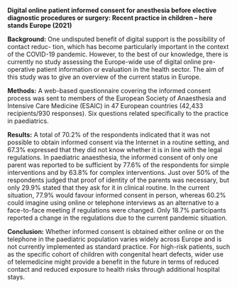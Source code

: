 <strong>Digital online patient informed consent for anesthesia before elective diagnostic procedures or surgery: Recent practice in children – here stands Europe (2021)</strong>

<strong>Background:</strong> One undisputed benefit of digital support is the possibility of contact reduc- tion, which has become particularly important in the context of the COVID-19 pandemic. However, to the best of our knowledge, there is currently no study assessing the Europe-wide use of digital online pre-operative patient information or evaluation in the health sector. The aim of this study was to give an overview of the current status in Europe. 

<strong>Methods:</strong> A web-based questionnaire covering the informed consent process was sent to members of the European Society of Anaesthesia and Intensive Care Medicine (ESAIC) in 47 European countries (42,433 recipients/930 responses). Six questions related specifically to the practice in paediatrics. 

<strong>Results:</strong> A total of 70.2% of the respondents indicated that it was not possible to obtain informed consent via the Internet in a routine setting, and 67.3% expressed that they did not know whether it is in line with the legal regulations. In paediatric anaesthesia, the informed consent of only one parent was reported to be sufficient by 77.6% of the respondents for simple interventions and by 63.8% for complex interventions. Just over 50% of the respondents judged that proof of identity of the parents was necessary, but only 29.9% stated that they ask for it in clinical routine. In the current situation, 77.9% would favour informed consent in person, whereas 60.2% could imagine using online or telephone interviews as an alternative to a face-to-face meeting if regulations were changed. Only 18.7% participants reported a change in the regulations due to the current pandemic situation. 

<strong>Conclusion:</strong> Whether informed consent is obtained either online or on the telephone in the paediatric population varies widely across Europe and is not currently implemented as standard practice. For high-risk patients, such as the specific cohort of children with congenital heart defects, wider use of telemedicine might provide a benefit in the future in terms of reduced contact and reduced exposure to health risks through additional hospital stays.
